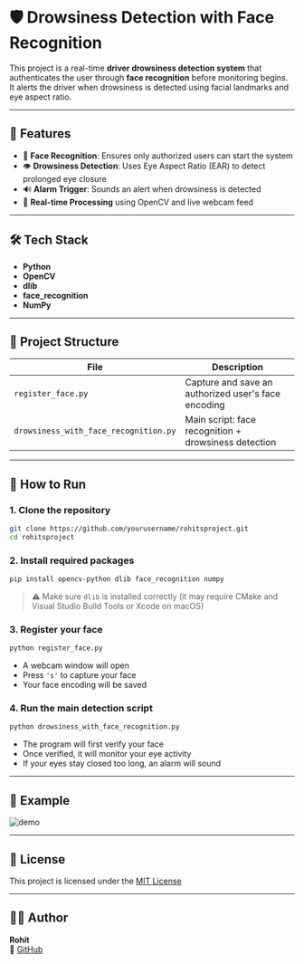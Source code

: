 
# 🛡️ Drowsiness Detection with Face Recognition

This project is a real-time **driver drowsiness detection system** that authenticates the user through **face recognition** before monitoring begins. It alerts the driver when drowsiness is detected using facial landmarks and eye aspect ratio.

---

## 📌 Features

- 🔐 **Face Recognition**: Ensures only authorized users can start the system
- 👁️ **Drowsiness Detection**: Uses Eye Aspect Ratio (EAR) to detect prolonged eye closure
- 🔊 **Alarm Trigger**: Sounds an alert when drowsiness is detected
- 🎥 **Real-time Processing** using OpenCV and live webcam feed

---

## 🛠️ Tech Stack

- **Python**
- **OpenCV**
- **dlib**
- **face_recognition**
- **NumPy**

---

## 📂 Project Structure

| File | Description |
|------|-------------|
| `register_face.py` | Capture and save an authorized user's face encoding |
| `drowsiness_with_face_recognition.py` | Main script: face recognition + drowsiness detection |

---

## 🚀 How to Run

### 1. Clone the repository
```bash
git clone https://github.com/yourusername/rohitsproject.git
cd rohitsproject
```

### 2. Install required packages
```bash
pip install opencv-python dlib face_recognition numpy
```

> ⚠️ Make sure `dlib` is installed correctly (it may require CMake and Visual Studio Build Tools or Xcode on macOS)

### 3. Register your face
```bash
python register_face.py
```

- A webcam window will open
- Press `'s'` to capture your face
- Your face encoding will be saved

### 4. Run the main detection script
```bash
python drowsiness_with_face_recognition.py
```

- The program will first verify your face
- Once verified, it will monitor your eye activity
- If your eyes stay closed too long, an alarm will sound

---

## 📸 Example

![demo](https://user-images.githubusercontent.com/example/demo.gif)

---

## 📃 License

This project is licensed under the [MIT License](LICENSE)

---

## 🙋‍♂️ Author

**Rohit**  
🔗 [GitHub](https://github.com/rohits0209)
